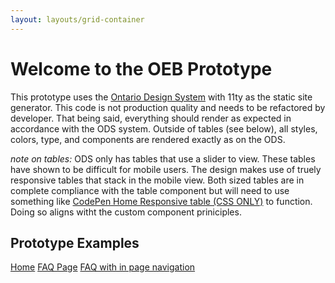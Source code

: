 ```yaml
---
layout: layouts/grid-container
---
```



# Welcome to the OEB Prototype

This prototype uses the [Ontario Design System](https://designsystem.ontario.ca/) with 11ty as the static site generator. This code is not production quality and needs to be refactored by developer. That being said, everything should render as expected in accordance with the ODS system. Outside of tables (see below), all styles, colors, type, and components are rendered exactly as on the ODS.

_note on tables:_
ODS only has tables that use a slider to view. These tables have shown to be difficult for mobile users. The design makes use of truely responsive tables that stack in the mobile view. Both sized tables are in complete compliance with the table component but will need to use something like [CodePen Home
Responsive table (CSS ONLY)](https://codepen.io/ind88/pen/egNzOP) to function. Doing so aligns witht the custom component priniciples.

## Prototype Examples
[Home](/landing)
[FAQ Page](/faqs/)
[FAQ with in page navigation](/withnav/)